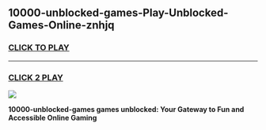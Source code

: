 
## 10000-unblocked-games-Play-Unblocked-Games-Online-znhjq
<h3>
<a href="https://premium76.site?title=10000-unblocked-games&ref=25A">CLICK TO PLAY</a></h3>
<hr>

<h3>
<a href="https://premium76.site?title=10000-unblocked-games&ref=25A">CLICK 2 PLAY</a>
  
</h3>

<a href="https://premium76.site?title=10000-unblocked-games&ref=25A"><img src="https://clearcache.store/games.png"></a>


**10000-unblocked-games games unblocked: Your Gateway to Fun and Accessible Online Gaming**
